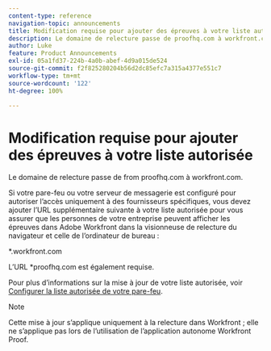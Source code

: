 ```yaml
---
content-type: reference
navigation-topic: announcements
title: Modification requise pour ajouter des épreuves à votre liste autorisée
description: Le domaine de relecture passe de proofhq.com à workfront.com.
author: Luke
feature: Product Announcements
exl-id: 05a1fd37-224b-4a0b-abef-4d9a015de524
source-git-commit: f2f825280204b56d2dc85efc7a315a4377e551c7
workflow-type: tm+mt
source-wordcount: '122'
ht-degree: 100%

---
```


# Modification requise pour ajouter des épreuves à votre liste autorisée

Le domaine de relecture passe de from proofhq.com à workfront.com.

Si votre pare-feu ou votre serveur de messagerie est configuré pour autoriser l’accès uniquement à des fournisseurs spécifiques, vous devez ajouter l’URL supplémentaire suivante à votre liste autorisée pour vous assurer que les personnes de votre entreprise peuvent afficher les épreuves dans Adobe Workfront dans la visionneuse de relecture du navigateur et celle de l’ordinateur de bureau :

&#42;.workfront.com

L’URL &#42;proofhq.com est également requise.

Pour plus d’informations sur la mise à jour de votre liste autorisée, voir [Configurer la liste autorisée de votre pare-feu](../../administration-and-setup/get-started-wf-administration/configure-your-firewall.md).

>[!NOTE]
>
>Cette mise à jour s’applique uniquement à la relecture dans Workfront ; elle ne s’applique pas lors de l’utilisation de l’application autonome Workfront Proof.
